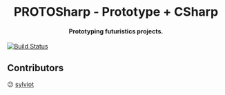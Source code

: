 <h1 align="center">PROTOSharp - Prototype + CSharp </h1>
<h4 align="center">Prototyping futuristics projects.</h4>

[![Build Status](https://travis-ci.com/protosharp/core.svg?branch=master)](https://travis-ci.com/protosharp/core)


## Contributors
:confused: [sylviot](https://sylvio.com)
